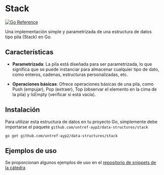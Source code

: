 # Stack

[![Go Reference](https://pkg.go.dev/badge/github.com/untref-ayp2/data-structures/stack.svg)](https://pkg.go.dev/github.com/untref-ayp2/data-structures/stack)


Una implementación simple y parametrizada de una estructura de datos tipo pila (Stack) en Go.

## Características

- **Parametrizada**: La pila está diseñada para ser parametrizada, lo que significa que se puede instanciar para almacenar cualquier tipo de dato, como enteros, cadenas, estructuras personalizadas, etc.

- **Operaciones básicas**: Ofrece operaciones básicas de una pila, como Push (empujar), Pop (extraer), Top (observar el elemento en la cima de la pila) y IsEmpty (verificar si está vacía).

## Instalación

Para utilizar esta estructura de datos en tu proyecto Go, simplemente debe importarse el paquete `github.com/untref-ayp2/data-structures/stack`

```shell
go get github.com/untref-ayp2/data-structures/stack
```

## Ejemplos de uso
Se proporcionan algunos ejemplos de uso en el [repositorio de snippets de la cátedra](https://github.com/untref-ayp2/snippets)